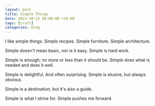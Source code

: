 ```yaml
---
layout: post
title: Simple Things
date: 2023-10-23 09:00:00 +10:00
tags: [craft]
categories: blog
---
```


I like simple things. Simple recipes. Simple furniture. Simple architecture. 

Simple doesn't mean basic, nor is it easy. Simple is hard work.

Simple is enough; no more or less than it should be. Simple does what is needed and does it well.

Simple is delightful. And often surprising. Simple is elusive, but always obvious.

Simple is a destination, but it's also a guide.

Simple is what I strive for. Simple pushes me forward.
